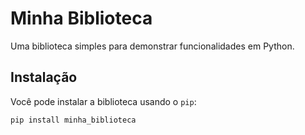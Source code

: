 # Minha Biblioteca

Uma biblioteca simples para demonstrar funcionalidades em Python.

## Instalação

Você pode instalar a biblioteca usando o `pip`:

```bash
pip install minha_biblioteca
